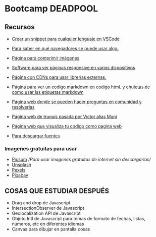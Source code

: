 # Bootcamp DEADPOOL

## Recursos

* [Crear un snippet para cualquier lenguaje en VSCode](https://snippet-generator.app/)
  
* [Para saber en qué navegadores se puede usar algo.](https://caniuse.com/)
  
* [Página para comprimir imágenes](https://squoosh.app/)

* [Software para ver páginas responsive en varios dispositivos](https://responsively.app/)

* [Página con CDNs para usar librerías externas.](https://cdnjs.com/)

* [Página para ver un codigo markdown en codigo html. y chuletas de como usar las etiquetas markdown](https://markdowntohtml.com/) 

* [Página web donde se pueden hacer preguntas en comunidad y resolverlas](https://es.stackoverflow.com/) 

* [Página web de truquis pasada por Victor alias Muni](https://overapi.com/)
  
* [Página web que visualiza tu codigo como pagina web](https://vercel.com)

* [Para descargar fuentes](https://fonts.google.com)
  
### Imagenes gratuitas para usar

* [Picsum](https://picsum.photos/) /*Para usar imagenes gratuitas de internet sin descargarlas*/
* [Unsplash](https://unsplash.com/es)
* [Pexels](https://www.pexels.com/es-es/)
* [Pixabay](https://pixabay.com/es/)


## COSAS QUE ESTUDIAR DESPUÉS

* Drag and drop de Javascript
* IntersectionObserver de Javascript
* Geolocalization API de Javascript
* Objeto Intl de Javascript para temas de formato de fechas, listas, números, etc en diferentes idiomas
* Canvas para dibujar en pantalla cosas